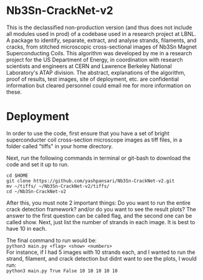 # Nb3Sn-CrackNet-v2
This is the declassified non-production version (and thus does not include all modules used in prod) of a codebase used in a research project at LBNL.
A package to identify, separate, extract, and analyse strands, filaments, and cracks, from stitched microscopic cross-sectional images of Nb3Sn Magnet Superconducting Coils. This algorithm was developed by me in a research project for the US Department of Energy, in coordination with research scientists and engineers at CERN and Lawrence Berkeley National Laboratory's ATAP division. The abstract, explanations of the algorithm, proof of results, test images, site of deployment, etc. are confidential information but cleared personnel could email me for more information on these.

# Deployment
In order to use the code, first ensure that you have a set of bright superconducter coil cross-section microscope images as tiff files, in a folder called "tiffs" in your home directory.  
  
Next, run the following commands in terminal or git-bash to download the code and set it up to run.  
  
```cd $HOME```   
```git clone https://github.com/yashpansari/Nb3Sn-CrackNet-v2.git```  
```mv ~/tiffs/ ~/Nb3Sn-CrackNet-v2/tiffs/```  
```cd ~/Nb3Sn-CrackNet-v2```  
  
After this, you must note 2 important things: Do you want to run the entire crack detection framework? and/or do you want to see the result plots? The answer to the first question can be called flag, and the second one can be called show. Next, just list the number of strands in each image. It is best to have 10 in each.  
  
The final command to run would be:  
```python3 main.py <flag> <show> <numbers>```  
For instance, if I had 5 images with 10 strands each, and I wanted to run the strand, filament, and crack detection but didnt want to see the plots, I would run:  
```python3 main.py True False 10 10 10 10 10```
